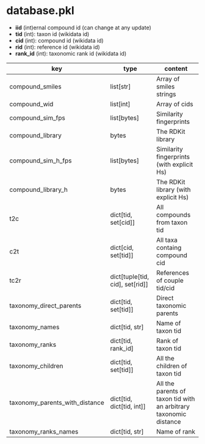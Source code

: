 # database.pkl

- **iid** (int)ernal compound id (can change at any update)
- **tid** (int): taxon id (wikidata id)
- **cid** (int): compound id (wikidata id)
- **rid** (int): reference id (wikidata id)
- **rank_id** (int): taxonomic rank id (wikidata id)


| key                            | type                            | content                                                           |
|--------------------------------|---------------------------------|-------------------------------------------------------------------|
| compound_smiles                | list[str]                       | Array of smiles strings                                           |
| compound_wid                   | list[int]                       | Array of cids                                                     |
| compound_sim_fps               | list[bytes]                     | Similarity fingerprints                                           |
| compound_library               | bytes                           | The RDKit library                                                 |
| compound_sim_h_fps             | list[bytes]                     | Similarity fingerprints (with explicit Hs)                        |
| compound_library_h             | bytes                           | The RDKit library (with explicit Hs)                              |
| t2c                            | dict[tid, set[cid]]             | All compounds from taxon tid                                      |
| c2t                            | dict[cid, set[tid]]             | All taxa containg compound cid                                    |
| tc2r                           | dict[tuple[tid, cid], set[rid]] | References of couple tid/cid                                      |
| taxonomy_direct_parents        | dict[tid, set[tid]]             | Direct taxonomic parents                                          |
| taxonomy_names                 | dict[tid, str]                  | Name of taxon tid                                                 |
| taxonomy_ranks                 | dict[tid, rank_id]              | Rank of taxon tid                                                 |
| taxonomy_children              | dict[tid, set[tid]]             | All the children of taxon tid                                     |
| taxonomy_parents_with_distance | dict[tid, dict[tid, int]]       | All the parents of taxon tid with an arbitrary taxonomic distance |
| taxonomy_ranks_names           | dict[tid, str]                  | Name of rank                                                      |
